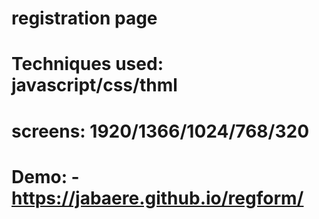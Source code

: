 # registration page
# Techniques used:  javascript/css/thml
# screens: 1920/1366/1024/768/320
# Demo: - https://jabaere.github.io/regform/
